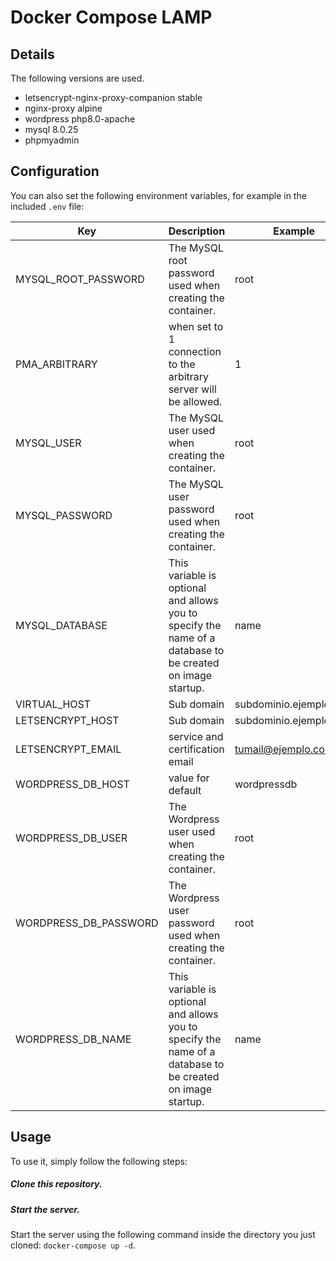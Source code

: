 # Docker Compose LAMP

## Details

The following versions are used.

* letsencrypt-nginx-proxy-companion stable
* nginx-proxy alpine
* wordpress php8.0-apache
* mysql 8.0.25
* phpmyadmin

## Configuration

You can also set the following environment variables, for example in the included `.env` file:

| Key | Description | Example |
|-----|-------------|---------|
|MYSQL_ROOT_PASSWORD|The MySQL root password used when creating the container.|root|
|PMA_ARBITRARY|when set to 1 connection to the arbitrary server will be allowed.|1|
|MYSQL_USER|The MySQL user used when creating the container.|root|
|MYSQL_PASSWORD|The MySQL user password used when creating the container.|root|
|MYSQL_DATABASE|This variable is optional and allows you to specify the name of a database to be created on image startup.|name|
|VIRTUAL_HOST|Sub domain|subdominio.ejemplo.com|
|LETSENCRYPT_HOST|Sub domain|subdominio.ejemplo.com|
|LETSENCRYPT_EMAIL|service and certification email|tumail@ejemplo.com|
|WORDPRESS_DB_HOST|value for default|wordpressdb|
|WORDPRESS_DB_USER|The Wordpress user used when creating the container.|root|
|WORDPRESS_DB_PASSWORD|The Wordpress user password used when creating the container.|root|
|WORDPRESS_DB_NAME|This variable is optional and allows you to specify the name of a database to be created on image startup.|name|

## Usage

To use it, simply follow the following steps:

##### Clone this repository.

##### Start the server.

Start the server using the following command inside the directory you just cloned: `docker-compose up -d`.

